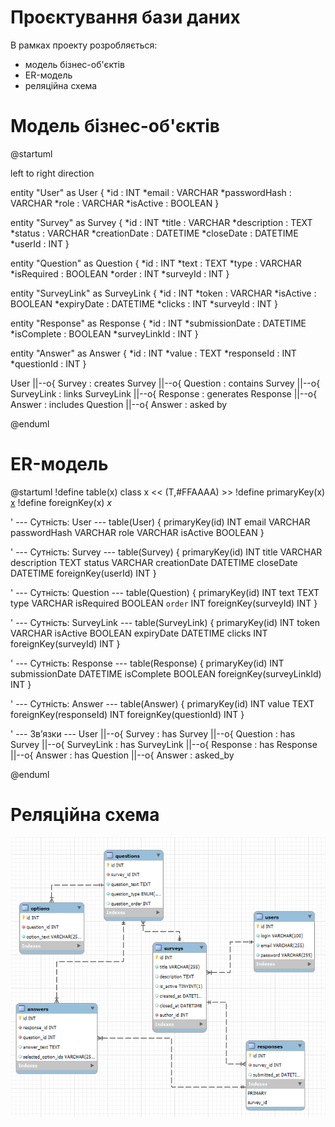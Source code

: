 # Проєктування бази даних

В рамках проекту розробляється: 
- модель бізнес-об'єктів 
- ER-модель
- реляційна схема

# Модель бізнес-об'єктів
@startuml

left to right direction

entity "User" as User {
  *id : INT
  *email : VARCHAR
  *passwordHash : VARCHAR
  *role : VARCHAR
  *isActive : BOOLEAN
}

entity "Survey" as Survey {
  *id : INT
  *title : VARCHAR
  *description : TEXT
  *status : VARCHAR
  *creationDate : DATETIME
  *closeDate : DATETIME
  *userId : INT
}

entity "Question" as Question {
  *id : INT
  *text : TEXT
  *type : VARCHAR
  *isRequired : BOOLEAN
  *order : INT
  *surveyId : INT
}

entity "SurveyLink" as SurveyLink {
  *id : INT
  *token : VARCHAR
  *isActive : BOOLEAN
  *expiryDate : DATETIME
  *clicks : INT
  *surveyId : INT
}

entity "Response" as Response {
  *id : INT
  *submissionDate : DATETIME
  *isComplete : BOOLEAN
  *surveyLinkId : INT
}

entity "Answer" as Answer {
  *id : INT
  *value : TEXT
  *responseId : INT
  *questionId : INT
}

User ||--o{ Survey : creates
Survey ||--o{ Question : contains
Survey ||--o{ SurveyLink : links
SurveyLink ||--o{ Response : generates
Response ||--o{ Answer : includes
Question ||--o{ Answer : asked by

@enduml


# ER-модель

@startuml
!define table(x) class x << (T,#FFAAAA) >>
!define primaryKey(x) <u>x</u>
!define foreignKey(x) <i>x</i>

' --- Сутність: User ---
table(User) {
  primaryKey(id) INT
  email VARCHAR
  passwordHash VARCHAR
  role VARCHAR
  isActive BOOLEAN
}

' --- Сутність: Survey ---
table(Survey) {
  primaryKey(id) INT
  title VARCHAR
  description TEXT
  status VARCHAR
  creationDate DATETIME
  closeDate DATETIME
  foreignKey(userId) INT
}

' --- Сутність: Question ---
table(Question) {
  primaryKey(id) INT
  text TEXT
  type VARCHAR
  isRequired BOOLEAN
  `order` INT
  foreignKey(surveyId) INT
}

' --- Сутність: SurveyLink ---
table(SurveyLink) {
  primaryKey(id) INT
  token VARCHAR
  isActive BOOLEAN
  expiryDate DATETIME
  clicks INT
  foreignKey(surveyId) INT
}

' --- Сутність: Response ---
table(Response) {
  primaryKey(id) INT
  submissionDate DATETIME
  isComplete BOOLEAN
  foreignKey(surveyLinkId) INT
}

' --- Сутність: Answer ---
table(Answer) {
  primaryKey(id) INT
  value TEXT
  foreignKey(responseId) INT
  foreignKey(questionId) INT
}

' --- Зв’язки ---
User ||--o{ Survey : has
Survey ||--o{ Question : has
Survey ||--o{ SurveyLink : has
SurveyLink ||--o{ Response : has
Response ||--o{ Answer : has
Question ||--o{ Answer : asked_by

@enduml

# Реляційна схема

![Реляційна схема](./relation-scheme.png)

